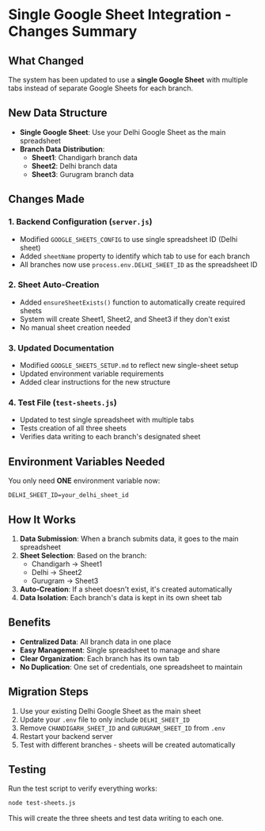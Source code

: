 # Single Google Sheet Integration - Changes Summary

## What Changed

The system has been updated to use a **single Google Sheet** with multiple tabs instead of separate Google Sheets for each branch.

## New Data Structure

- **Single Google Sheet**: Use your Delhi Google Sheet as the main spreadsheet
- **Branch Data Distribution**:
  - **Sheet1**: Chandigarh branch data
  - **Sheet2**: Delhi branch data
  - **Sheet3**: Gurugram branch data

## Changes Made

### 1. Backend Configuration (`server.js`)
- Modified `GOOGLE_SHEETS_CONFIG` to use single spreadsheet ID (Delhi sheet)
- Added `sheetName` property to identify which tab to use for each branch
- All branches now use `process.env.DELHI_SHEET_ID` as the spreadsheet ID

### 2. Sheet Auto-Creation
- Added `ensureSheetExists()` function to automatically create required sheets
- System will create Sheet1, Sheet2, and Sheet3 if they don't exist
- No manual sheet creation needed

### 3. Updated Documentation
- Modified `GOOGLE_SHEETS_SETUP.md` to reflect new single-sheet setup
- Updated environment variable requirements
- Added clear instructions for the new structure

### 4. Test File (`test-sheets.js`)
- Updated to test single spreadsheet with multiple tabs
- Tests creation of all three sheets
- Verifies data writing to each branch's designated sheet

## Environment Variables Needed

You only need **ONE** environment variable now:
```
DELHI_SHEET_ID=your_delhi_sheet_id
```

## How It Works

1. **Data Submission**: When a branch submits data, it goes to the main spreadsheet
2. **Sheet Selection**: Based on the branch:
   - Chandigarh → Sheet1
   - Delhi → Sheet2
   - Gurugram → Sheet3
3. **Auto-Creation**: If a sheet doesn't exist, it's created automatically
4. **Data Isolation**: Each branch's data is kept in its own sheet tab

## Benefits

- **Centralized Data**: All branch data in one place
- **Easy Management**: Single spreadsheet to manage and share
- **Clear Organization**: Each branch has its own tab
- **No Duplication**: One set of credentials, one spreadsheet to maintain

## Migration Steps

1. Use your existing Delhi Google Sheet as the main sheet
2. Update your `.env` file to only include `DELHI_SHEET_ID`
3. Remove `CHANDIGARH_SHEET_ID` and `GURUGRAM_SHEET_ID` from `.env`
4. Restart your backend server
5. Test with different branches - sheets will be created automatically

## Testing

Run the test script to verify everything works:
```bash
node test-sheets.js
```

This will create the three sheets and test data writing to each one.
